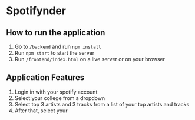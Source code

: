 # Spotifynder

## How to run the application

1. Go to `/backend` and run `npm install`
2. Run `npm start` to start the server
3. Run `/frontend/index.html` on a live server or on your browser

## Application Features
1. Login in with your spotify account
2. Select your college from a dropdown
3. Select top 3 artists and 3 tracks from a list of your top artists and tracks
4. After that, select your 